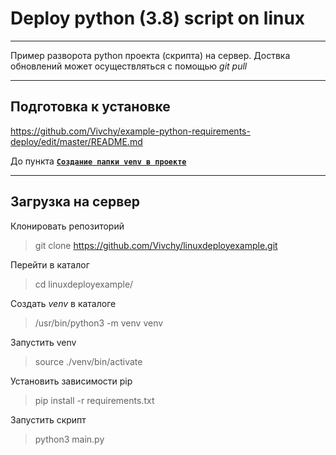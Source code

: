 # Deploy python (3.8) script on linux

****

Пример разворота python проекта (скрипта) на сервер. Доствка обновлений может осуществляться с помощью *git pull* 

****

## Подготовка к установке

https://github.com/Vivchy/example-python-requirements-deploy/edit/master/README.md

До пункта  [**`Создание папки venv в проекте`**](https://github.com/Vivchy/example-python-requirements-deploy/blob/master/README.md#%D1%81%D0%BE%D0%B7%D0%B4%D0%B0%D0%BD%D0%B8%D0%B5-%D0%BF%D0%B0%D0%BF%D0%BA%D0%B8-venv-%D0%B2-%D0%BF%D1%80%D0%BE%D0%B5%D0%BA%D1%82%D0%B5)

****

## Загрузка на сервер

Клонировать репозиторий

> git clone https://github.com/Vivchy/linuxdeployexample.git

Перейти в каталог

> cd linuxdeployexample/

Создать *venv* в каталоге

> /usr/bin/python3 -m venv venv

Запустить venv

> source ./venv/bin/activate

Установить зависимости pip

> pip install -r requirements.txt

Запустить  скрипт

> python3 main.py


